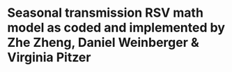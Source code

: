 # Seasonal transmission RSV math model as coded and implemented by Zhe Zheng, Daniel Weinberger & Virginia Pitzer
